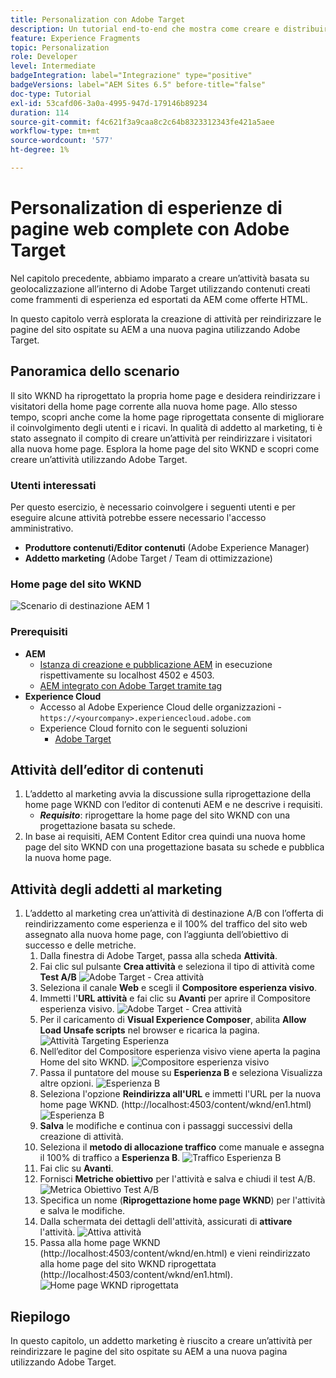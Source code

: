 ```yaml
---
title: Personalization con Adobe Target
description: Un tutorial end-to-end che mostra come creare e distribuire esperienze personalizzate utilizzando Adobe Target.
feature: Experience Fragments
topic: Personalization
role: Developer
level: Intermediate
badgeIntegration: label="Integrazione" type="positive"
badgeVersions: label="AEM Sites 6.5" before-title="false"
doc-type: Tutorial
exl-id: 53cafd06-3a0a-4995-947d-179146b89234
duration: 114
source-git-commit: f4c621f3a9caa8c2c64b8323312343fe421a5aee
workflow-type: tm+mt
source-wordcount: '577'
ht-degree: 1%

---
```


# Personalization di esperienze di pagine web complete con Adobe Target

Nel capitolo precedente, abbiamo imparato a creare un’attività basata su geolocalizzazione all’interno di Adobe Target utilizzando contenuti creati come frammenti di esperienza ed esportati da AEM come offerte HTML.

In questo capitolo verrà esplorata la creazione di attività per reindirizzare le pagine del sito ospitate su AEM a una nuova pagina utilizzando Adobe Target.

## Panoramica dello scenario

Il sito WKND ha riprogettato la propria home page e desidera reindirizzare i visitatori della home page corrente alla nuova home page. Allo stesso tempo, scopri anche come la home page riprogettata consente di migliorare il coinvolgimento degli utenti e i ricavi. In qualità di addetto al marketing, ti è stato assegnato il compito di creare un’attività per reindirizzare i visitatori alla nuova home page. Esplora la home page del sito WKND e scopri come creare un’attività utilizzando Adobe Target.

### Utenti interessati

Per questo esercizio, è necessario coinvolgere i seguenti utenti e per eseguire alcune attività potrebbe essere necessario l&#39;accesso amministrativo.

* **Produttore contenuti/Editor contenuti** (Adobe Experience Manager)
* **Addetto marketing** (Adobe Target / Team di ottimizzazione)

### Home page del sito WKND

![Scenario di destinazione AEM 1](assets/personalization-use-case-2/aem-target-use-case-2.png)

### Prerequisiti

* **AEM**
   * [Istanza di creazione e pubblicazione AEM](./implementation.md#getting-aem) in esecuzione rispettivamente su localhost 4502 e 4503.
   * [AEM integrato con Adobe Target tramite tag](./using-launch-adobe-io.md#aem-target-using-launch-by-adobe)
* **Experience Cloud**
   * Accesso al Adobe Experience Cloud delle organizzazioni - `https://<yourcompany>.experiencecloud.adobe.com`
   * Experience Cloud fornito con le seguenti soluzioni
      * [Adobe Target](https://experiencecloud.adobe.com)

## Attività dell’editor di contenuti

1. L’addetto al marketing avvia la discussione sulla riprogettazione della home page WKND con l’editor di contenuti AEM e ne descrive i requisiti.
   * ***Requisito***: riprogettare la home page del sito WKND con una progettazione basata su schede.
2. In base ai requisiti, AEM Content Editor crea quindi una nuova home page del sito WKND con una progettazione basata su schede e pubblica la nuova home page.

## Attività degli addetti al marketing

1. L’addetto al marketing crea un’attività di destinazione A/B con l’offerta di reindirizzamento come esperienza e il 100% del traffico del sito web assegnato alla nuova home page, con l’aggiunta dell’obiettivo di successo e delle metriche.
   1. Dalla finestra di Adobe Target, passa alla scheda **Attività**.
   2. Fai clic sul pulsante **Crea attività** e seleziona il tipo di attività come **Test A/B**
      ![Adobe Target - Crea attività](assets/personalization-use-case-2/create-ab-activity.png)
   3. Seleziona il canale **Web** e scegli il **Compositore esperienza visivo**.
   4. Immetti l&#39;**URL attività** e fai clic su **Avanti** per aprire il Compositore esperienza visivo.
      ![Adobe Target - Crea attività](assets/personalization-use-case-2/create-activity-ab-name.png)
   5. Per il caricamento di **Visual Experience Composer**, abilita **Allow Load Unsafe scripts** nel browser e ricarica la pagina.
      ![Attività Targeting Esperienza](assets/personalization-use-case-1/load-unsafe-scripts.png)
   6. Nell’editor del Compositore esperienza visivo viene aperta la pagina Home del sito WKND.
      ![Compositore esperienza visivo](assets/personalization-use-case-2/vec.png)
   7. Passa il puntatore del mouse su **Esperienza B** e seleziona Visualizza altre opzioni.
      ![Esperienza B](assets/personalization-use-case-2/redirect-url.png)
   8. Seleziona l&#39;opzione **Reindirizza all&#39;URL** e immetti l&#39;URL per la nuova home page WKND. (http://localhost:4503/content/wknd/en1.html)
      ![Esperienza B](assets/personalization-use-case-2/redirect-url-2.png)
   9. **Salva** le modifiche e continua con i passaggi successivi della creazione di attività.
   10. Seleziona il **metodo di allocazione traffico** come manuale e assegna il 100% di traffico a **Esperienza B**.
      ![Traffico Esperienza B](assets/personalization-use-case-2/traffic.png)
   11. Fai clic su **Avanti**.
   12. Fornisci **Metriche obiettivo** per l&#39;attività e salva e chiudi il test A/B.
      ![Metrica Obiettivo Test A/B](assets/personalization-use-case-2/goal-metric.png)
   13. Specifica un nome (**Riprogettazione home page WKND**) per l&#39;attività e salva le modifiche.
   14. Dalla schermata dei dettagli dell&#39;attività, assicurati di **attivare** l&#39;attività.
      ![Attiva attività](assets/personalization-use-case-2/ab-activate.png)
   15. Passa alla home page WKND (http://localhost:4503/content/wknd/en.html) e vieni reindirizzato alla home page del sito WKND riprogettata (http://localhost:4503/content/wknd/en1.html).
      ![Home page WKND riprogettata](assets/personalization-use-case-2/WKND-home-page-redesign.png)

## Riepilogo

In questo capitolo, un addetto marketing è riuscito a creare un’attività per reindirizzare le pagine del sito ospitate su AEM a una nuova pagina utilizzando Adobe Target.

